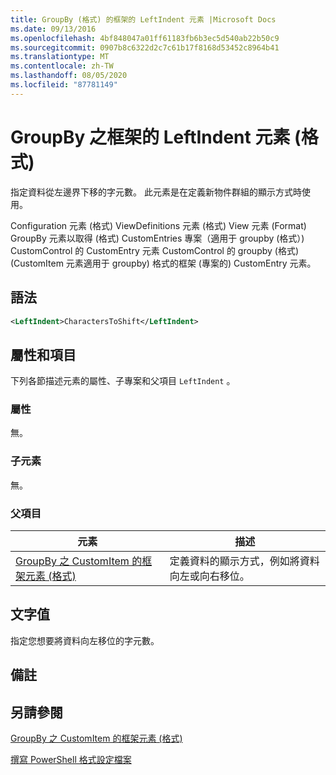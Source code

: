 ```yaml
---
title: GroupBy (格式) 的框架的 LeftIndent 元素 |Microsoft Docs
ms.date: 09/13/2016
ms.openlocfilehash: 4bf848047a01ff61183fb6b3ec5d540ab22b50c9
ms.sourcegitcommit: 0907b8c6322d2c7c61b17f8168d53452c8964b41
ms.translationtype: MT
ms.contentlocale: zh-TW
ms.lasthandoff: 08/05/2020
ms.locfileid: "87781149"
---
```

# <a name="leftindent-element-for-frame-for-groupby-format"></a>GroupBy 之框架的 LeftIndent 元素 (格式)

指定資料從左邊界下移的字元數。 此元素是在定義新物件群組的顯示方式時使用。

Configuration 元素 (格式) ViewDefinitions 元素 (格式) View 元素 (Format) GroupBy 元素以取得 (格式) CustomEntries 專案（適用于 groupby (格式）) CustomControl 的 CustomEntry 元素 CustomControl 的 groupby (格式)  (CustomItem 元素適用于 groupby) 格式的框架 (專案的) CustomEntry 元素。

## <a name="syntax"></a>語法

```xml
<LeftIndent>CharactersToShift</LeftIndent>
```

## <a name="attributes-and-elements"></a>屬性和項目

下列各節描述元素的屬性、子專案和父項目 `LeftIndent` 。

### <a name="attributes"></a>屬性

無。

### <a name="child-elements"></a>子元素

無。

### <a name="parent-elements"></a>父項目

|元素|描述|
|-------------|-----------------|
|[GroupBy 之 CustomItem 的框架元素 (格式)](./frame-element-for-customitem-for-groupby-format.md)|定義資料的顯示方式，例如將資料向左或向右移位。|

## <a name="text-value"></a>文字值

指定您想要將資料向左移位的字元數。

## <a name="remarks"></a>備註

## <a name="see-also"></a>另請參閱

[GroupBy 之 CustomItem 的框架元素 (格式)](./frame-element-for-customitem-for-groupby-format.md)

[撰寫 PowerShell 格式設定檔案](./writing-a-powershell-formatting-file.md)

